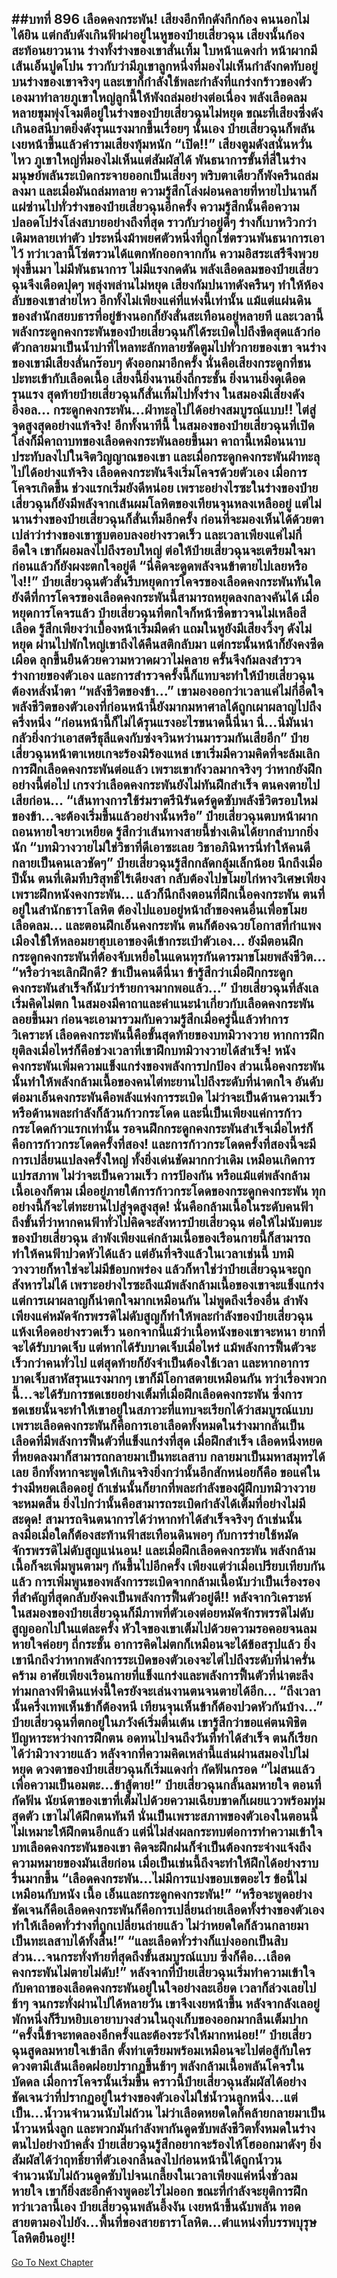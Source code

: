 ##บทที่ 896 เลือดคงกระพัน!
เสียงอึกทึกดังกึกก้อง คนนอกไม่ได้ยิน แต่กลับดังเกินฟ้าผ่าอยู่ในหูของป๋ายเสี่ยวฉุน เสียงนั้นก้องสะท้อนยาวนาน ร่างทั้งร่างของเขาสั่นเทิ้ม ใบหน้าแดงก่ำ หน้าผากมีเส้นเอ็นปูดโปน
ราวกับว่ามีภูเขาลูกหนึ่งที่มองไม่เห็นกำลังกดทับอยู่บนร่างของเขาจริงๆ และเขาก็กำลังใช้พละกำลังที่แกร่งกร้าวของตัวเองมาทำลายภูเขาใหญ่ลูกนี้ให้พังถล่มอย่างต่อเนื่อง
พลังเลือดลมหลายขุมพุ่งโจมตีอยู่ในร่างของป๋ายเสี่ยวฉุนไม่หยุด ขณะที่เสียงซึ่งดังเกินอสนีบาตยิ่งดังรุนแรงมากขึ้นเรื่อยๆ นั้นเอง ป๋ายเสี่ยวฉุนก็พลันเงยหน้าขึ้นแล้วคำรามเสียงทุ้มหนัก
“เปิด!!”
เสียงตูมดังสนั่นหวั่นไหว ภูเขาใหญ่ที่มองไม่เห็นแต่สัมผัสได้ พันธนาการขั้นที่สี่ในร่างมนุษย์พลันระเบิดกระจายออกเป็นเสี่ยงๆ พริบตาเดียวก็พังครืนถล่มลงมา และเมื่อมันถล่มทลาย ความรู้สึกโล่งผ่อนคลายที่หายไปนานก็แผ่ซ่านไปทั่วร่างของป๋ายเสี่ยวฉุนอีกครั้ง ความรู้สึกนั้นคือความปลอดโปร่งโล่งสบายอย่างถึงที่สุด ราวกับว่าอยู่ดีๆ ร่างก็เบาหวิวกว่าเดิมหลายเท่าตัว ประหนึ่งม้าพยศตัวหนึ่งที่ถูกโซ่ตรวนพันธนาการเอาไว้ ทว่าเวลานี้โซ่ตรวนได้แตกหักออกจากกัน ความอิสระเสรีจึงพวยพุ่งขึ้นมา
ไม่มีพันธนาการ ไม่มีแรงกดดัน พลังเลือดลมของป๋ายเสี่ยวฉุนจึงเดือดปุดๆ พลุ่งพล่านไม่หยุด เสียงกัมปนาทดังครืนๆ ทำให้ห้องลับของเขาส่ายไหว อีกทั้งไม่เพียงแค่ที่แห่งนี้เท่านั้น แม้แต่แผ่นดินของสำนักสยบธารที่อยู่ข้างนอกก็ยังสั่นสะเทือนอยู่หลายที
และเวลานี้พลังกระดูกคงกระพันของป๋ายเสี่ยวฉุนก็ได้ระเบิดไปถึงขีดสุดแล้วก่อตัวกลายมาเป็นน้ำบ่าที่ไหลทะลักทลายซัดตูมไปทั่วกายของเขา จนร่างของเขามีเสียงลั่นกร๊อบๆ ดังออกมาอีกครั้ง นั่นคือเสียงกระดูกที่ชนปะทะเข้ากับเลือดเนื้อ เสียงนี้ยิ่งนานยิ่งถี่กระชั้น ยิ่งนานยิ่งดุเดือดรุนแรง สุดท้ายป๋ายเสี่ยวฉุนก็สั่นเทิ้มไปทั้งร่าง ในสมองมีเสียงดังอึงอล...
กระดูกคงกระพัน...ฝ่าทะลุไปได้อย่างสมบูรณ์แบบ!!
ไต่สู่จุดสูงสุดอย่างแท้จริง!
อีกทั้งนาทีนี้ ในสมองของป๋ายเสี่ยวฉุนที่เปิดโล่งก็มีคาถาบทของเลือดคงกระพันลอยขึ้นมา คาถานี้เหมือนนาบประทับลงไปในจิตวิญญาณของเขา และเมื่อกระดูกคงกระพันฝ่าทะลุไปได้อย่างแท้จริง เลือดคงกระพันจึงเริ่มโคจรด้วยตัวเอง
เมื่อการโคจรเกิดขึ้น ช่วงแรกเริ่มยังดีหน่อย เพราะอย่างไรซะในร่างของป๋ายเสี่ยวฉุนก็ยังมีพลังจากเส้นผมโลหิตของเทียนจุนหลงเหลืออยู่ แต่ไม่นานร่างของป๋ายเสี่ยวฉุนก็สั่นเทิ้มอีกครั้ง ก่อนที่จะมองเห็นได้ด้วยตาเปล่าว่าร่างของเขาซูบตอบลงอย่างรวดเร็ว และเวลาเพียงแค่ไม่กี่อึดใจ เขาก็ผอมลงไปถึงรอบใหญ่
ต่อให้ป๋ายเสี่ยวฉุนจะเตรียมใจมาก่อนแล้วก็ยังผงะตกใจอยู่ดี
“นี่คิดจะดูดพลังจนข้าตายไปเลยหรือไง!!” ป๋ายเสี่ยวฉุนตัวสั่นรีบหยุดการโคจรของเลือดคงกระพันทันใด ยังดีที่การโคจรของเลือดคงกระพันนี้สามารถหยุดลงกลางคันได้ เมื่อหยุดการโคจรแล้ว ป๋ายเสี่ยวฉุนที่ตกใจก็หน้าซีดขาวจนไม่เหลือสีเลือด รู้สึกเพียงว่าเบื้องหน้าเริ่มมืดดำ แถมในหูยังมีเสียงวิ้งๆ ดังไม่หยุด
ผ่านไปพักใหญ่เขาถึงได้คืนสติกลับมา แต่กระนั้นหน้าก็ยังคงซีดเผือด ลุกขึ้นยืนด้วยความหวาดผวาไม่คลาย ครั้นจึงก้มลงสำรวจร่างกายของตัวเอง และการสำรวจครั้งนี้ก็แทบจะทำให้ป๋ายเสี่ยวฉุนต้องหลั่งน้ำตา
“พลังชีวิตของข้า...” เขามองออกว่าเวลาแค่ไม่กี่อึดใจ พลังชีวิตของตัวเองที่ก่อนหน้านี้ยังมากมหาศาลได้ถูกเผาผลาญไปถึงครึ่งหนึ่ง
“ก่อนหน้านี้ก็ไม่ได้รุนแรงอะไรขนาดนี้นี่นา นี่...นี่มันน่ากลัวยิ่งกว่าเอาสตรีธุลีแดงกับซ่งจวินหว่านมารวมกันเสียอีก” ป๋ายเสี่ยวฉุนหน้าตาเหยเกจะร้องมิร้องแหล่ เขาเริ่มมีความคิดที่จะล้มเลิกการฝึกเลือดคงกระพันต่อแล้ว
เพราะเขากังวลมากจริงๆ ว่าหากยังฝึกอย่างนี้ต่อไป เกรงว่าเลือดคงกระพันยังไม่ทันฝึกสำเร็จ ตนคงตายไปเสียก่อน...
“เส้นทางการใช้ร่มราตรีนิรันดร์ดูดซับพลังชีวิตรอบใหม่ของข้า...จะต้องเริ่มขึ้นแล้วอย่างนั้นหรือ” ป๋ายเสี่ยวฉุนตบหน้าผาก ถอนหายใจยาวเหยียด รู้สึกว่าเส้นทางสายนี้ช่างเดินได้ยากลำบากยิ่งนัก
“บทมิวางวายไม่ใช่วิชาที่ดีเอาซะเลย วิชาอภินิหารนี่ทำให้คนดีกลายเป็นคนเลวชัดๆ” ป๋ายเสี่ยวฉุนรู้สึกกลัดกลุ้มเล็กน้อย นึกถึงเมื่อปีนั้น ตนที่เดิมทีบริสุทธิ์ไร้เดียงสา กลับต้องไปขโมยไก่หางวิเศษเพียงเพราะฝึกหนังคงกระพัน...
แล้วก็นึกถึงตอนที่ฝึกเนื้อคงกระพัน ตนที่อยู่ในสำนักธาราโลหิต ต้องไปแอบอยู่หน้าถ้ำของคนอื่นเพื่อขโมยเลือดลม...
และตอนฝึกเอ็นคงกระพัน ตนก็ต้องฉวยโอกาสที่กำแพงเมืองใช้ให้หลอมยาฮุบเอาของดีเข้ากระเป๋าตัวเอง...
ยังมีตอนฝึกกระดูกคงกระพันที่ต้องจับเหยื่อในแดนทุรกันดารมาขโมยพลังชีวิต...
“หรือว่าจะเลิกฝึกดี? ข้าเป็นคนดีนี่นา ข้ารู้สึกว่าเมื่อฝึกกระดูกคงกระพันสำเร็จก็นับว่าร้ายกาจมากพอแล้ว...” ป๋ายเสี่ยวฉุนที่ลังเลเริ่มคิดไม่ตก ในสมองมีคาถาและคำแนะนำเกี่ยวกับเลือดคงกระพันลอยขึ้นมา ก่อนจะเอามารวมกับความรู้สึกเมื่อครู่นี้แล้วทำการวิเคราะห์
เลือดคงกระพันนี้คือขั้นสุดท้ายของบทมิวางวาย หากการฝึกยุติลงเมื่อไหร่ก็คือช่วงเวลาที่เขาฝึกบทมิวางวายได้สำเร็จ!
หนังคงกระพันเพิ่มความแข็งแกร่งของพลังการปกป้อง ส่วนเนื้อคงกระพันนั้นทำให้พลังกล้ามเนื้อของคนไต่ทะยานไปถึงระดับที่น่าตกใจ อันดับต่อมาเอ็นคงกระพันคือพลังแห่งการระเบิด ไม่ว่าจะเป็นด้านความเร็วหรือด้านพละกำลังก็ล้วนก้าวกระโดด และนี่เป็นเพียงแค่การก้าวกระโดดก้าวแรกเท่านั้น รอจนฝึกกระดูกคงกระพันสำเร็จเมื่อไหร่ก็คือการก้าวกระโดดครั้งที่สอง!
และการก้าวกระโดดครั้งที่สองนี้จะมีการเปลี่ยนแปลงครั้งใหญ่ ทั้งยิ่งเด่นชัดมากกว่าเดิม เหมือนเกิดการแปรสภาพ ไม่ว่าจะเป็นความเร็ว การป้องกัน หรือแม้แต่พลังกล้ามเนื้อเองก็ตาม เมื่ออยู่ภายใต้การก้าวกระโดดของกระดูกคงกระพัน ทุกอย่างนี้ก็จะไต่ทะยานไปสู่จุดสูงสุด!
นั่นคือกล้ามเนื้อในระดับคนฟ้า ถึงขั้นที่ว่าหากคนฟ้าทั่วไปคิดจะสังหารป๋ายเสี่ยวฉุน ต่อให้ไม่นับตบะของป๋ายเสี่ยวฉุน ลำพังเพียงแค่กล้ามเนื้อของเรือนกายนี้ก็สามารถทำให้คนฟ้าปวดหัวได้แล้ว
แต่อันที่จริงแล้วในเวลาเช่นนี้ บทมิวางวายก็หาใช่จะไม่มีข้อบกพร่อง แล้วก็หาใช่ว่าป๋ายเสี่ยวฉุนจะถูกสังหารไม่ได้ เพราะอย่างไรซะถึงแม้พลังกล้ามเนื้อของเขาจะแข็งแกร่ง แต่การเผาผลาญก็น่าตกใจมากเหมือนกัน ไม่พูดถึงเรื่องอื่น ลำพังเพียงแค่หมัดจักรพรรดิไม่ดับสูญก็ทำให้พละกำลังของป๋ายเสี่ยวฉุนแห้งเหือดอย่างรวดเร็ว
นอกจากนี้แม้ว่าเนื้อหนังของเขาจะหนา ยากที่จะได้รับบาดเจ็บ แต่หากได้รับบาดเจ็บเมื่อไหร่ แม้พลังการฟื้นตัวจะเร็วกว่าคนทั่วไป แต่สุดท้ายก็ยังจำเป็นต้องใช้เวลา และหากอาการบาดเจ็บสาหัสรุนแรงมากๆ เขาก็มีโอกาสตายเหมือนกัน
ทว่าเรื่องพวกนี้...จะได้รับการชดเชยอย่างเต็มที่เมื่อฝึกเลือดคงกระพัน ซึ่งการชดเชยนั้นจะทำให้เขาอยู่ในสภาวะที่แทบจะเรียกได้ว่าสมบูรณ์แบบ
เพราะเลือดคงกระพันก็คือการเอาเลือดทั้งหมดในร่างมากลั่นเป็นเลือดที่มีพลังการฟื้นตัวที่แข็งแกร่งที่สุด เมื่อฝึกสำเร็จ เลือดหนึ่งหยดที่หยดลงมาก็สามารถกลายมาเป็นทะเลสาบ กลายมาเป็นมหาสมุทรได้เลย
อีกทั้งหากจะพูดให้เกินจริงยิ่งกว่านั้นอีกสักหน่อยก็คือ ขอแค่ในร่างมีหยดเลือดอยู่ ถ้าเช่นนั้นก็ยากที่พละกำลังของผู้ฝึกบทมิวางวายจะหมดสิ้น ยิ่งไปกว่านั้นคือสามารถระเบิดกำลังได้เต็มที่อย่างไม่มีสะดุด!
สามารถจินตนาการได้ว่าหากทำได้สำเร็จจริงๆ ถ้าเช่นนั้นลงมือเมื่อใดก็ต้องสะท้านฟ้าสะเทือนดินพอๆ กับการร่ายใช้หมัดจักรพรรดิไม่ดับสูญแน่นอน!
และเมื่อฝึกเลือดคงกระพัน พลังกล้ามเนื้อก็จะเพิ่มพูนตามๆ กันขึ้นไปอีกครั้ง เพียงแต่ว่าเมื่อเปรียบเทียบกันแล้ว การเพิ่มพูนของพลังการระเบิดจากกล้ามเนื้อนับว่าเป็นเรื่องรอง ที่สำคัญที่สุดกลับยังคงเป็นพลังการฟื้นตัวอยู่ดี!!
หลังจากวิเคราะห์ ในสมองของป๋ายเสี่ยวฉุนก็มีภาพที่ตัวเองต่อยหมัดจักรพรรดิไม่ดับสูญออกไปในแต่ละครั้ง หัวใจของเขาเต็มไปด้วยความรอคอยจนลมหายใจค่อยๆ ถี่กระชั้น อาการคิดไม่ตกก็เหมือนจะได้ข้อสรุปแล้ว
ยิ่งเขานึกถึงว่าหากพลังการระเบิดของตัวเองจะไต่ไปถึงระดับที่น่าครั่นคร้าม อาศัยเพียงเรือนกายที่แข็งแกร่งและพลังการฟื้นตัวที่น่าตะลึง ท่ามกลางฟ้าดินแห่งนี้ใครยังจะเล่นงานตนจนตายได้อีก...
“ถึงเวลานั้นครึ่งเทพเห็นข้าก็ต้องหนี เทียนจุนเห็นข้าก็ต้องปวดหัวกันบ้าง...” ป๋ายเสี่ยวฉุนที่ตกอยู่ในภวังค์เริ่มตื่นเต้น เขารู้สึกว่าขอแค่ตนพิชิตปัญหาระหว่างการฝึกตน อดทนไปจนถึงวันที่ทำได้สำเร็จ ตนก็เรียกได้ว่ามิวางวายแล้ว หลังจากที่ความคิดเหล่านี้แล่นผ่านสมองไปไม่หยุด ดวงตาของป๋ายเสี่ยวฉุนก็เริ่มแดงก่ำ กัดฟันกรอด
“ไม่สนแล้ว เพื่อความเป็นอมตะ...ข้าสู้ตาย!”
ป๋ายเสี่ยวฉุนกลั้นลมหายใจ ตอนที่กัดฟัน นัยน์ตาของเขาที่เต็มไปด้วยความเฉียบขาดก็เผยแววพร้อมทุ่มสุดตัว เขาไม่ได้ฝึกตนทันที นั่นเป็นเพราะสภาพของตัวเองในตอนนี้ไม่เหมาะให้ฝึกตนอีกแล้ว
แต่นี่ไม่ส่งผลกระทบต่อการทำความเข้าใจบทเลือดคงกระพันของเขา คิดจะฝึกฝนก็จำเป็นต้องกระจ่างแจ้งถึงความหมายของมันเสียก่อน เมื่อเป็นเช่นนี้ถึงจะทำให้ฝึกได้อย่างราบรื่นมากขึ้น
“เลือดคงกระพัน...ไม่มีการแบ่งขอบเขตอะไร ข้อนี้ไม่เหมือนกับหนัง เนื้อ เอ็นและกระดูกคงกระพัน!”
“หรือจะพูดอย่างชัดเจนก็คือเลือดคงกระพันก็คือการเปลี่ยนถ่ายเลือดทั้งร่างของตัวเอง ทำให้เลือดทั่วร่างที่ถูกเปลี่ยนถ่ายแล้ว ไม่ว่าหยดใดก็ล้วนกลายมาเป็นทะเลสาบได้ทั้งสิ้น!”
“และเลือดทั่วร่างก็แบ่งออกเป็นสิบส่วน...จนกระทั่งท้ายที่สุดถึงขั้นสมบูรณ์แบบ ซึ่งก็คือ...เลือดคงกระพันไม่ตายไม่ดับ!”
หลังจากที่ป๋ายเสี่ยวฉุนเริ่มทำความเข้าใจกับคาถาของเลือดคงกระพันอยู่ในใจอย่างละเอียด เวลาก็ล่วงเลยไปช้าๆ จนกระทั่งผ่านไปได้หลายวัน เขาจึงเงยหน้าขึ้น หลังจากลังเลอยู่พักหนึ่งก็รีบหยิบเอายาบางส่วนในถุงเก็บของออกมากลืนเต็มปาก
“ครั้งนี้ข้าจะทดลองอีกครั้งและต้องระวังให้มากหน่อย!” ป๋ายเสี่ยวฉุนสูดลมหายใจเข้าลึก ตั้งท่าเตรียมพร้อมเหมือนจะไปต่อสู้กับใคร ดวงตามีเส้นเลือดฝอยปรากฏขึ้นช้าๆ พลังกล้ามเนื้อพลันโคจรในบัดดล
เมื่อการโคจรนั้นเริ่มขึ้น คราวนี้ป๋ายเสี่ยวฉุนสัมผัสได้อย่างชัดเจนว่าที่ปรากฏอยู่ในร่างของตัวเองไม่ใช่น้ำวนลูกหนึ่ง...แต่เป็น...น้ำวนจำนวนนับไม่ถ้วน ไม่ว่าเลือดหยดใดก็คล้ายกลายมาเป็นน้ำวนหนึ่งลูก และพวกมันกำลังพากันดูดซับพลังชีวิตทั้งหมดในร่างตนไปอย่างบ้าคลั่ง
ป๋ายเสี่ยวฉุนรู้สึกอยากจะร้องไห้โฮออกมาดังๆ ยิ่งสัมผัสได้ว่าฤทธิ์ยาที่ตัวเองกลืนลงไปก่อนหน้านี้ได้ถูกน้ำวนจำนวนนับไม่ถ้วนดูดซับไปจนเกลี้ยงในเวลาเพียงแค่หนึ่งชั่วลมหายใจ เขาก็ยิ่งสะอึกค้างพูดอะไรไม่ออก
ขณะที่กำลังจะยุติการฝึก ทว่าเวลานี้เอง ป๋ายเสี่ยวฉุนพลันอึ้งงัน เงยหน้าขึ้นฉับพลัน ทอดสายตามองไปยัง...พื้นที่ของสายธาราโลหิต...ตำแหน่งที่บรรพบุรุษโลหิตยืนอยู่!!
------


[Go To Next Chapter]( ./43.md)